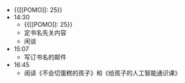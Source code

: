 - {{[[POMO]]: 25}}
- 14:30
    - {{[[POMO]]: 25}}
    - 定书名先关内容
    - 闲谈
- 15:07
    - 写订书名的邮件
- 16:45
    - 阅读《不会切蛋糕的孩子》和《给孩子的人工智能通识课》

